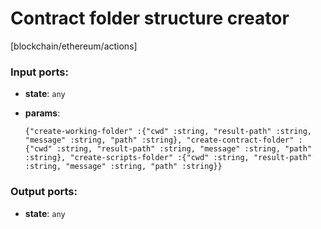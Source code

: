 # Contract folder structure creator

[blockchain/ethereum/actions]

### Input ports:

* __state__: `any`


* __params__: 
    ```
    {"create-working-folder" :{"cwd" :string, "result-path" :string, "message" :string, "path" :string}, "create-contract-folder" :{"cwd" :string, "result-path" :string, "message" :string, "path" :string}, "create-scripts-folder" :{"cwd" :string, "result-path" :string, "message" :string, "path" :string}}
    ```

### Output ports:

* __state__: `any`

